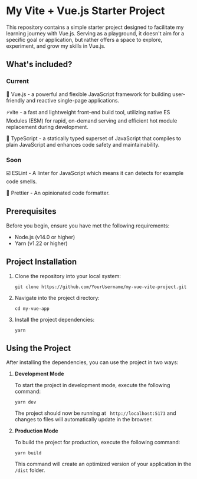 # My Vite + Vue.js  Starter Project

This repository contains a simple starter project designed to facilitate my learning journey with Vue.js. Serving as a playground, it doesn't aim for a specific goal or application, but rather offers a space to explore, experiment, and grow my skills in Vue.js.
## What's included?
### Current
💚 Vue.js -  a powerful and flexible JavaScript framework for building user-friendly and reactive single-page applications.

⚡️vite - a fast and lightweight front-end build tool, utilizing native ES Modules (ESM) for rapid, on-demand serving and efficient hot module replacement during development.

🔗 TypeScript - a statically typed superset of JavaScript that compiles to plain JavaScript and enhances code safety and maintainability.

### Soon
☑️ ESLint - A linter for JavaScript which means it can detects for example code smells.

🎨 Prettier - An opinionated code formatter.

## Prerequisites

Before you begin, ensure you have met the following requirements:

- Node.js (v14.0 or higher)
- Yarn (v1.22 or higher)



## Project Installation

1. Clone the repository into your local system:
    ```
    git clone https://github.com/YourUsername/my-vue-vite-project.git
    ```

2. Navigate into the project directory:
    ```
    cd my-vue-app
    ```

3. Install the project dependencies:
    ```
    yarn
    ```

## Using the Project

After installing the dependencies, you can use the project in two ways:

1. **Development Mode**

    To start the project in development mode, execute the following command:
    ```
    yarn dev
    ```
    The project should now be running at ` http://localhost:5173` and changes to files will automatically update in the browser.

2. **Production Mode**

    To build the project for production, execute the following command:
    ```
    yarn build
    ```
    This command will create an optimized version of your application in the `/dist` folder.



